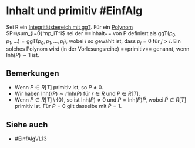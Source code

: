 # Inhalt und primitiv #EinfAlg 
Sei R ein [Integritätsbereich mit ggT](Einf.%20Alg/Definition/Integrit%C3%A4tsbereich%20mit%20ggT.md).
Für ein [Polynom](Einf.%20Alg/Definition/Polynomring.md) $P=\sum_{i=0}^np_iT^i$ sei der ==Inhalt== von P definiert als $\text{ggT}(p_0,p_1,\dots)=\text{ggT}(p_0,p_1,\dots,p_i)$, wobei $i$ so gewählt ist, dass $p_j=0$ für $j>i$.
Ein solches Polynom wird (in der Vorlesungsreihe) ==primitiv== genannt, wenn $\text{Inh}(P)\sim 1$ ist.
## Bemerkungen 
- Wenn $P\in R[T]$ primitiv ist, so $P\neq0$.
- Wir haben $\text{Inh}(rP)\sim r\text{Inh}(P)$ für $r\in R$ und $P\in R[T]$.
- Wenn $P\in R[T]\setminus \{0\}$, so ist $\text{Inh}(P)\neq 0$ und $P=\text{Inh}(P)\tilde{P}$, wobei $\tilde{P}\in R[T]$ primitiv ist. Für $P=0$ gilt dasselbe mit $\tilde{P}=1$.
## Siehe auch
- #EinfAlgVL13 